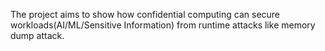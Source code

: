 The project aims to show how confidential computing can secure workloads(AI/ML/Sensitive Information) from runtime attacks like memory dump attack.
